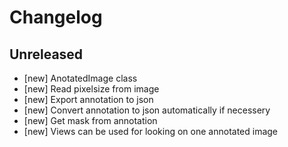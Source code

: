 # Changelog

## Unreleased

* [new] AnotatedImage class
* [new] Read pixelsize from image
* [new] Export annotation to json
* [new] Convert annotation to json automatically if necessery
* [new] Get mask from annotation
* [new] Views can be used for looking on one annotated image
